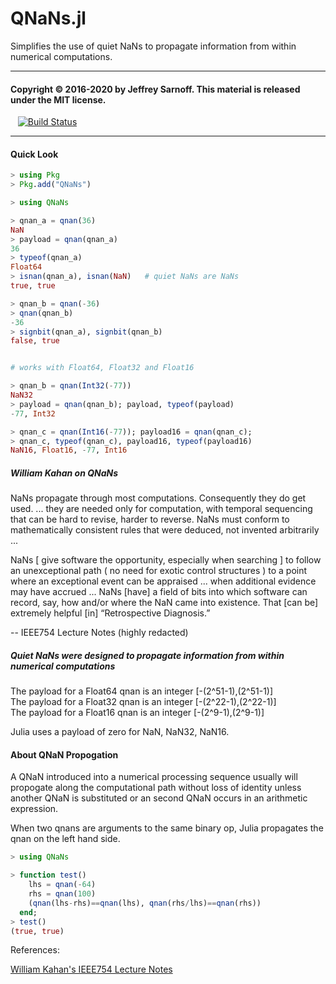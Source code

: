 # QNaNs.jl
Simplifies the use of quiet NaNs to propagate information from within numerical computations.

----
#### Copyright © 2016-2020 by Jeffrey Sarnoff.  This material is released under the MIT license.

&nbsp;&nbsp; [![Build Status](https://travis-ci.org/JeffreySarnoff/QNaNs.jl.svg?branch=master)](https://travis-ci.org/JeffreySarnoff/QNaNs.jl)

----

#### Quick Look

```julia
> using Pkg
> Pkg.add("QNaNs")
```
```julia
> using QNaNs

> qnan_a = qnan(36)
NaN
> payload = qnan(qnan_a)
36
> typeof(qnan_a)
Float64
> isnan(qnan_a), isnan(NaN)   # quiet NaNs are NaNs
true, true

> qnan_b = qnan(-36)
> qnan(qnan_b)
-36
> signbit(qnan_a), signbit(qnan_b)
false, true


# works with Float64, Float32 and Float16

> qnan_b = qnan(Int32(-77))
NaN32
> payload = qnan(qnan_b); payload, typeof(payload)
-77, Int32

> qnan_c = qnan(Int16(-77)); payload16 = qnan(qnan_c);
> qnan_c, typeof(qnan_c), payload16, typeof(payload16)
NaN16, Float16, -77, Int16

```


##### William Kahan on QNaNs

NaNs propagate through most computations. Consequently they do get used. ... they are needed only for computation, with temporal sequencing that can be hard to revise, harder to reverse. NaNs must conform to mathematically consistent rules that were deduced, not invented arbitrarily ...

NaNs [ give software the opportunity, especially when searching ] to follow an unexceptional path ( no need for exotic control structures ) to a point where an exceptional event can be appraised ... when additional evidence may have accrued ...  NaNs [have] a field of bits into which software can record, say, how and/or where the NaN came into existence. That [can be] extremely helpful [in] “Retrospective Diagnosis.”

-- IEEE754 Lecture Notes (highly redacted)


##### Quiet NaNs were designed to propagate information from within numerical computations

The payload for a Float64 qnan is an integer [-(2^51-1),(2^51-1)]  
The payload for a Float32 qnan is an integer [-(2^22-1),(2^22-1)]  
The payload for a Float16 qnan is an integer [-(2^9-1),(2^9-1)]  

Julia uses a payload of zero for NaN, NaN32, NaN16.

#### About QNaN Propogation

A QNaN introduced into a numerical processing sequence usually will propogate along the computational path without loss of identity unless another QNaN is substituted or an second QNaN occurs in an arithmetic expression.

When two qnans are arguments to the same binary op, Julia propagates the qnan on the left hand side. 
```julia
> using QNaNs

> function test()
    lhs = qnan(-64)
    rhs = qnan(100)
    (qnan(lhs-rhs)==qnan(lhs), qnan(rhs/lhs)==qnan(rhs))
  end;
> test()
(true, true)
```


References:

[William Kahan's IEEE754 Lecture Notes](http://www.eecs.berkeley.edu/~wkahan/ieee754status/IEEE754.PDF)
